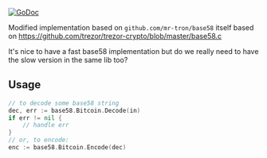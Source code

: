 [![GoDoc](https://godoc.org/github.com/ModChain/base58?status.svg)](https://godoc.org/github.com/ModChain/base58)

Modified implementation based on `github.com/mr-tron/base58` itself based on https://github.com/trezor/trezor-crypto/blob/master/base58.c

It's nice to have a fast base58 implementation but do we really need to have the slow version in the same lib too?

## Usage

```go
// to decode some base58 string
dec, err := base58.Bitcoin.Decode(in)
if err != nil {
    // handle err
}
// or, to encode:
enc := base58.Bitcoin.Encode(dec)
```


